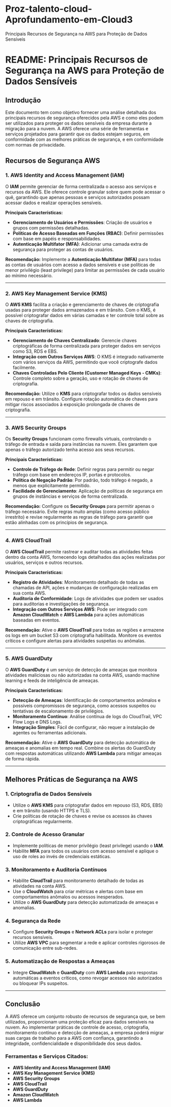 # Proz-talento-cloud-Aprofundamento-em-Cloud3
 Principais Recursos de Segurança na AWS para Proteção de Dados Sensíveis
# README: Principais Recursos de Segurança na AWS para Proteção de Dados Sensíveis

## Introdução

Este documento tem como objetivo fornecer uma análise detalhada dos principais recursos de segurança oferecidos pela AWS e como eles podem ser utilizados para proteger os dados sensíveis da empresa durante a migração para a nuvem. A AWS oferece uma série de ferramentas e serviços projetados para garantir que os dados estejam seguros, em conformidade com as melhores práticas de segurança, e em conformidade com normas de privacidade.

## Recursos de Segurança AWS

### 1. **AWS Identity and Access Management (IAM)**
O **IAM** permite gerenciar de forma centralizada o acesso aos serviços e recursos da AWS. Ele oferece controle granular sobre quem pode acessar o quê, garantindo que apenas pessoas e serviços autorizados possam acessar dados e realizar operações sensíveis.

**Principais Características:**
- **Gerenciamento de Usuários e Permissões**: Criação de usuários e grupos com permissões detalhadas.
- **Políticas de Acesso Baseadas em Funções (RBAC)**: Definir permissões com base em papéis e responsabilidades.
- **Autenticação Multifator (MFA)**: Adicionar uma camada extra de segurança para proteger as contas de usuários.

**Recomendação:** 
Implemente a **Autenticação Multifator (MFA)** para todas as contas de usuários com acesso a dados sensíveis e use políticas de menor privilégio (least privilege) para limitar as permissões de cada usuário ao mínimo necessário.

---

### 2. **AWS Key Management Service (KMS)**
O **AWS KMS** facilita a criação e gerenciamento de chaves de criptografia usadas para proteger dados armazenados e em trânsito. Com o KMS, é possível criptografar dados em várias camadas e ter controle total sobre as chaves de criptografia.

**Principais Características:**
- **Gerenciamento de Chaves Centralizado**: Gerencie chaves criptográficas de forma centralizada para proteger dados em serviços como S3, RDS e EBS.
- **Integração com Outros Serviços AWS**: O KMS é integrado nativamente com vários serviços da AWS, permitindo que você criptografe dados facilmente.
- **Chaves Controladas Pelo Cliente (Customer Managed Keys - CMKs)**: Controle completo sobre a geração, uso e rotação de chaves de criptografia.

**Recomendação:**
Utilize o **KMS** para criptografar todos os dados sensíveis em repouso e em trânsito. Configure rotação automática de chaves para mitigar riscos associados à exposição prolongada de chaves de criptografia.

---

### 3. **AWS Security Groups**
Os **Security Groups** funcionam como firewalls virtuais, controlando o tráfego de entrada e saída para instâncias na nuvem. Eles garantem que apenas o tráfego autorizado tenha acesso aos seus recursos.

**Principais Características:**
- **Controle de Tráfego de Rede**: Definir regras para permitir ou negar tráfego com base em endereços IP, portas e protocolos.
- **Política de Negação Padrão**: Por padrão, todo tráfego é negado, a menos que explicitamente permitido.
- **Facilidade de Gerenciamento**: Aplicação de políticas de segurança em grupos de instâncias e serviços de forma centralizada.

**Recomendação:**
Configure os **Security Groups** para permitir apenas o tráfego necessário. Evite regras muito amplas (como acesso público irrestrito) e revise regularmente as regras de tráfego para garantir que estão alinhadas com os princípios de segurança.

---

### 4. **AWS CloudTrail**
O **AWS CloudTrail** permite rastrear e auditar todas as atividades feitas dentro da conta AWS, fornecendo logs detalhados das ações realizadas por usuários, serviços e outros recursos.

**Principais Características:**
- **Registro de Atividades**: Monitoramento detalhado de todas as chamadas de API, ações e mudanças de configuração realizadas em sua conta AWS.
- **Auditoria de Conformidade**: Logs de atividades que podem ser usados para auditorias e investigações de segurança.
- **Integração com Outros Serviços AWS**: Pode ser integrado com **Amazon CloudWatch** e **AWS Lambda** para ações automáticas baseadas em eventos.

**Recomendação:**
Ative o **AWS CloudTrail** para todas as regiões e armazene os logs em um bucket S3 com criptografia habilitada. Monitore os eventos críticos e configure alertas para atividades suspeitas ou anômalas.

---

### 5. **AWS GuardDuty**
O **AWS GuardDuty** é um serviço de detecção de ameaças que monitora atividades maliciosas ou não autorizadas na conta AWS, usando machine learning e feeds de inteligência de ameaças.

**Principais Características:**
- **Detecção de Ameaças**: Identificação de comportamentos anômalos e possíveis compromissos de segurança, como acessos suspeitos ou tentativas de escalonamento de privilégios.
- **Monitoramento Contínuo**: Análise contínua de logs do CloudTrail, VPC Flow Logs e DNS Logs.
- **Integração Simples**: Fácil de configurar, não requer a instalação de agentes ou ferramentas adicionais.

**Recomendação:**
Ative o **AWS GuardDuty** para detecção automática de ameaças e anomalias em tempo real. Combine os alertas do GuardDuty com respostas automáticas utilizando **AWS Lambda** para mitigar ameaças de forma rápida.

---

## Melhores Práticas de Segurança na AWS

### 1. **Criptografia de Dados Sensíveis**
- Utilize o **AWS KMS** para criptografar dados em repouso (S3, RDS, EBS) e em trânsito (usando HTTPS e TLS).
- Crie políticas de rotação de chaves e revise os acessos às chaves criptográficas regularmente.

### 2. **Controle de Acesso Granular**
- Implemente políticas de menor privilégio (least privilege) usando o **IAM**.
- Habilite **MFA** para todos os usuários com acesso sensível e aplique o uso de roles ao invés de credenciais estáticas.
  
### 3. **Monitoramento e Auditoria Contínuos**
- Habilite **CloudTrail** para monitoramento detalhado de todas as atividades na conta AWS.
- Use o **CloudWatch** para criar métricas e alertas com base em comportamentos anômalos ou acessos inesperados.
- Utilize o **AWS GuardDuty** para detecção automatizada de ameaças e anomalias.

### 4. **Segurança da Rede**
- Configure **Security Groups** e **Network ACLs** para isolar e proteger recursos sensíveis.
- Utilize **AWS VPC** para segmentar a rede e aplicar controles rigorosos de comunicação entre sub-redes.

### 5. **Automatização de Respostas a Ameaças**
- Integre **CloudWatch** e **GuardDuty** com **AWS Lambda** para respostas automáticas a eventos críticos, como revogar acessos não autorizados ou bloquear IPs suspeitos.

---

## Conclusão

A AWS oferece um conjunto robusto de recursos de segurança que, se bem utilizados, proporcionam uma proteção eficaz para dados sensíveis na nuvem. Ao implementar práticas de controle de acesso, criptografia, monitoramento contínuo e detecção de ameaças, a empresa poderá migrar suas cargas de trabalho para a AWS com confiança, garantindo a integridade, confidencialidade e disponibilidade dos seus dados.

### Ferramentas e Serviços Citados:
- **AWS Identity and Access Management (IAM)**
- **AWS Key Management Service (KMS)**
- **AWS Security Groups**
- **AWS CloudTrail**
- **AWS GuardDuty**
- **Amazon CloudWatch**
- **AWS Lambda**

